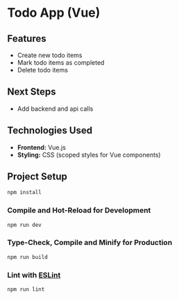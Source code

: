 # Todo App (Vue)

## Features

- Create new todo items
- Mark todo items as completed
- Delete todo items

## Next Steps

- Add backend and api calls

## Technologies Used

- **Frontend:** Vue.js
- **Styling:** CSS (scoped styles for Vue components)

## Project Setup

```sh
npm install
```

### Compile and Hot-Reload for Development

```sh
npm run dev
```

### Type-Check, Compile and Minify for Production

```sh
npm run build
```

### Lint with [ESLint](https://eslint.org/)

```sh
npm run lint
```
